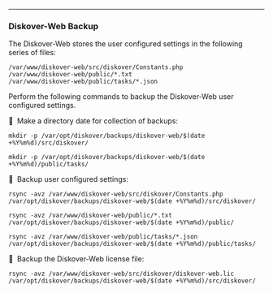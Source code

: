 ___
### Diskover-Web Backup

The Diskover-Web stores the user configured settings in the following series of files:
```
/var/www/diskover-web/src/diskover/Constants.php
/var/www/diskover-web/public/*.txt
/var/www/diskover-web/public/tasks/*.json
```

Perform the following commands to backup the Diskover-Web user configured settings. 

🔴 &nbsp;Make a directory date for collection of backups:
```
mkdir -p /var/opt/diskover/backups/diskover-web/$(date +%Y%m%d)/src/diskover/
```

```
mkdir -p /var/opt/diskover/backups/diskover-web/$(date +%Y%m%d)/public/tasks/
```

🔴 &nbsp;Backup user configured settings:
```
rsync -avz /var/www/diskover-web/src/diskover/Constants.php /var/opt/diskover/backups/diskover-web/$(date +%Y%m%d)/src/diskover/
```

```
rsync -avz /var/www/diskover-web/public/*.txt /var/opt/diskover/backups/diskover-web/$(date +%Y%m%d)/public/
```

```
rsync -avz /var/www/diskover-web/public/tasks/*.json /var/opt/diskover/backups/diskover-web/$(date +%Y%m%d)/public/tasks/
```

🔴 &nbsp;Backup the Diskover-Web license file:
```
rsync -avz /var/www/diskover-web/src/diskover/diskover-web.lic /var/opt/diskover/backups/diskover-web/$(date +%Y%m%d)/src/diskover/
```
